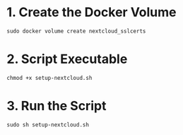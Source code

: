 # 1. Create the Docker Volume
```
sudo docker volume create nextcloud_sslcerts
```
# 2. Script Executable
```
chmod +x setup-nextcloud.sh
```
# 3. Run the Script
```
sudo sh setup-nextcloud.sh
```


